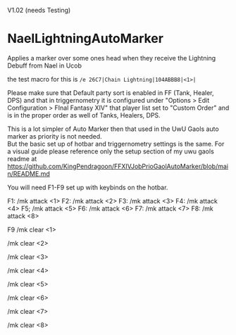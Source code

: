 V1.02 (needs Testing)
# NaelLightningAutoMarker
Applies a marker over some ones head when they receive the Lightning Debuff from Nael in Ucob


the test macro for this is 
`/e 26C7|Chain Lightning|104ABBB8|<1>|`

Please make sure that Default party sort is enabled in FF (Tank, Healer, DPS) and that in triggernometry it is configured under
 "Options > Edit Configuration > FInal Fantasy XIV" that player list set to "Custom Order" and is in the proper order as well of Tanks, Healers, DPS. 

This is a lot simpler of Auto Marker then that used in the UwU Gaols auto marker as priority is not needed.  
But the basic set up of hotbar and triggernometry settings is the same.  For a visual guide please reference only the setup section
of my uwu gaols readme at https://github.com/KingPendragoon/FFXIVJobPrioGaolAutoMarker/blob/main/README.md

You will need F1-F9 set up with keybinds on the hotbar.

F1: /mk attack <1>
F2: /mk attack <2>
F3: /mk attack <3>
F4: /mk attack <4>
F5; /mk attack <5>
F6: /mk attack <6>
F7: /mk attack <7>
F8: /mk attack <8>

F9
/mk clear <1>

/mk clear <2>

/mk clear <3>

/mk clear <4>

/mk clear <5>

/mk clear <6>

/mk clear <7>

/mk clear <8>

